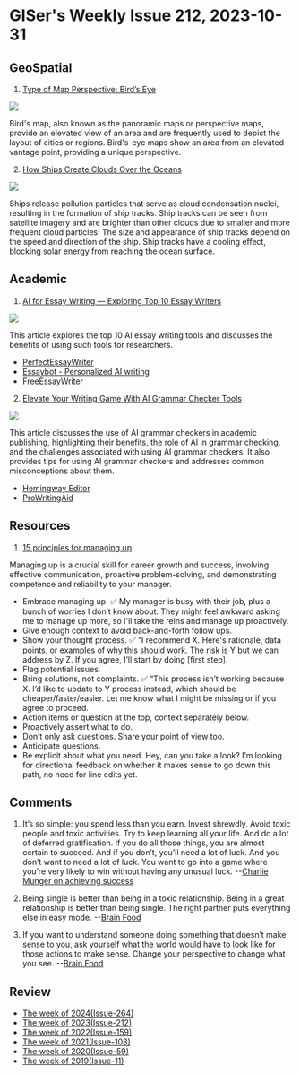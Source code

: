# GISer's Weekly Issue 212, 2023-10-31

## GeoSpatial

1. [Type of Map Perspective: Bird’s Eye](https://www.geographyrealm.com/type-of-map-perspective-birds-eye/)

![](https://www.geographyrealm.com/wp-content/uploads/2023/01/birds-eye-map-seattle-1909.jpg)

Bird's map, also known as the panoramic maps or perspective maps, provide an elevated view of an area and are frequently used to depict the layout of cities or regions. Bird's-eye maps show an area from an elevated vantage point, providing a unique perspective.

2. [How Ships Create Clouds Over the Oceans](https://www.geographyrealm.com/ships-clouds-oceans/)

![](https://www.geographyrealm.com/wp-content/uploads/2022/05/atlantic-ocean-ship-tracks-portugal-2018016.jpg)

Ships release pollution particles that serve as cloud condensation nuclei, resulting in the formation of ship tracks. Ship tracks can be seen from satellite imagery and are brighter than other clouds due to smaller and more frequent cloud particles. The size and appearance of ship tracks depend on the speed and direction of the ship. Ship tracks have a cooling effect, blocking solar energy from reaching the ocean surface.

## Academic

1. [AI for Essay Writing — Exploring Top 10 Essay Writers](https://typeset.io/resources/best-ai-for-essay-writing/)

![](https://typeset.io/resources/content/images/size/w1000/2023/10/perfectessaywriter.png)

This article explores the top 10 AI essay writing tools and discusses the benefits of using such tools for researchers.

- [PerfectEssayWriter](https://www.perfectessaywriter.ai/)
- [Essaybot - Personalized AI writing](https://www.essaybot.com/login)
- [FreeEssayWriter](https://freeessaywriter.net/)

2. [Elevate Your Writing Game With AI Grammar Checker Tools](https://typeset.io/resources/ai-grammar-checker-to-elevate-your-writing/)

![](https://typeset.io/resources/content/images/size/w1000/2023/11/HemingwayEditor-.png)

This article discusses the use of AI grammar checkers in academic publishing, highlighting their benefits, the role of AI in grammar checking, and the challenges associated with using AI grammar checkers. It also provides tips for using AI grammar checkers and addresses common misconceptions about them.

- [Hemingway Editor](https://hemingwayapp.com/)
- [ProWritingAid](https://prowritingaid.com/)

## Resources

1. [15 principles for managing up](https://newsletter.weskao.com/p/15-principles-for-managing-up)

Managing up is a crucial skill for career growth and success, involving effective communication, proactive problem-solving, and demonstrating competence and reliability to your manager.

- Embrace managing up. ✅ My manager is busy with their job, plus a bunch of worries I don’t know about. They might feel awkward asking me to manage up more, so I'll take the reins and manage up proactively.
- Give enough context to avoid back-and-forth follow ups.
- Show your thought process. ✅ “I recommend X. Here's rationale, data points, or examples of why this should work. The risk is Y but we can address by Z. If you agree, I’ll start by doing [first step].
- Flag potential issues.
- Bring solutions, not complaints. ✅ “This process isn’t working because X. I’d like to update to Y process instead, which should be cheaper/faster/easier. Let me know what I might be missing or if you agree to proceed.
- Action items or question at the top, context separately below.
- Proactively assert what to do.
- Don’t only ask questions. Share your point of view too.
- Anticipate questions.
- Be explicit about what you need. Hey, can you take a look? I’m looking for directional feedback on whether it makes sense to go down this path, no need for line edits yet.

## Comments

1. It’s so simple: you spend less than you earn. Invest shrewdly. Avoid toxic people and toxic activities. Try to keep learning all your life. And do a lot of deferred gratification. If you do all those things, you are almost certain to succeed. And if you don’t, you’ll need a lot of luck. And you don’t want to need a lot of luck. You want to go into a game where you’re very likely to win without having any unusual luck.
   --[Charlie Munger on achieving success](https://fs.blog/brain-food/october-22-2023/)

2. Being single is better than being in a toxic relationship. Being in a great relationship is better than being single. The right partner puts everything else in easy mode.
   --[Brain Food](https://fs.blog/brain-food/october-22-2023/)

3. If you want to understand someone doing something that doesn’t make sense to you, ask yourself what the world would have to look like for those actions to make sense. Change your perspective to change what you see.
   --[Brain Food](https://fs.blog/brain-food/october-22-2023/)

## Review

- [The week of 2024(Issue-264)](../2024/issue-264.md)
- [The week of 2023(Issue-212)](../2023/issue-212.md)
- [The week of 2022(Issue-159)](../2022/issue-159.md)
- [The week of 2021(Issue-108)](../2021/issue-108.md)
- [The week of 2020(Issue-59)](../2020/issue-59.md)
- [The week of 2019(Issue-11)](../2019/issue-11.md)
